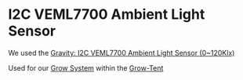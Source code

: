 # I2C VEML7700 Ambient Light Sensor

We used the [Gravity: I2C VEML7700 Ambient Light Sensor (0~120Klx)](https://www.dfrobot.com/product-1620.html)

Used for our [Grow System](https://github.com/users/jwilleke/projects/2) within the [Grow-Tent](https://github.com/jwilleke/Grow-Tent)

